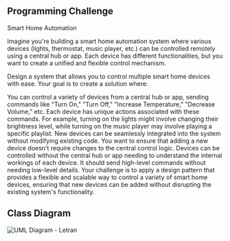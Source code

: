 ## Programming Challenge

Smart Home Automation

Imagine you're building a smart home automation system where various devices (lights, thermostat, music player, etc.) can be controlled remotely using a central hub or app. Each device has different functionalities, but you want to create a unified and flexible control mechanism.

Design a system that allows you to control multiple smart home devices with ease. Your goal is to create a solution where:

You can control a variety of devices from a central hub or app, sending commands like "Turn On," "Turn Off," "Increase Temperature," "Decrease Volume," etc. Each device has unique actions associated with these commands. For example, turning on the lights might involve changing their brightness level, while turning on the music player may involve playing a specific playlist. New devices can be seamlessly integrated into the system without modifying existing code. You want to ensure that adding a new device doesn't require changes to the central control logic. Devices can be controlled without the central hub or app needing to understand the internal workings of each device. It should send high-level commands without needing low-level details. Your challenge is to apply a design pattern that provides a flexible and scalable way to control a variety of smart home devices, ensuring that new devices can be added without disrupting the existing system's functionality.

## Class Diagram

![UML Diagram - Letran](https://github.com/LanceLetran/commandpattern/assets/142746735/88f61d05-da3d-47ef-91ca-5035010940dd)
